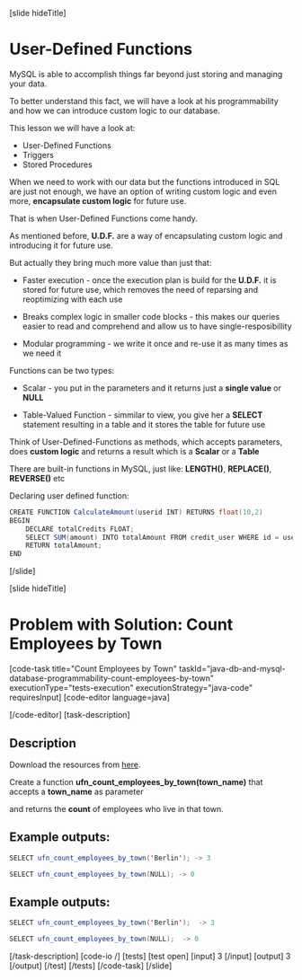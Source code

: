 [slide hideTitle]

# User-Defined Functions

MySQL is able to accomplish things far beyond just storing and managing your data.

To better understand this fact, we will have a look at his programmability and how we can introduce custom logic to our database.

This lesson we will have a look at: 

- User-Defined Functions
- Triggers
- Stored Procedures

When we need to work with our data but the functions introduced in SQL are just not enough, we have an option of writing custom logic and even more, **encapsulate custom logic** for future use.

That is when User-Defined Functions come handy.

As mentioned before, **U.D.F.** are a way of encapsulating custom logic and introducing it for future use.

But actually they bring much more value than just that:

- Faster execution - once the execution plan is build for the **U.D.F.** it is stored for future use, which removes the need of reparsing and reoptimizing with each use

- Breaks complex logic in smaller code blocks - this makes our queries easier to read and comprehend and allow us to have single-resposibillity

- Modular programming - we write it once and re-use it as many times as we need it

Functions can be two types: 

- Scalar - you put in the parameters and it returns just a **single value** or **NULL**

- Table-Valued Function - simmilar to view, you give her a **SELECT** statement resulting in a table and it stores the table for future use

Think of User-Defined-Functions as methods, which accepts parameters, does **custom logic** and returns a result which is a **Scalar** or a **Table**

There are built-in functions in MySQL, just like: **LENGTH()**, **REPLACE()**, **REVERSE()** etc

Declaring user defined function:

```java
CREATE FUNCTION CalculateAmount(userid INT) RETURNS float(10,2)                  // Declaring that we want to create a function, its parameters and return type.
BEGIN                                                                            // We always set the begining of a function
    DECLARE totalCredits FLOAT;
    SELECT SUM(amount) INTO totalAmount FROM credit_user WHERE id = userid;      // The Logic
    RETURN totalAmount;
END                                                                              // End the function
```
[/slide]

[slide hideTitle]
# Problem with Solution: Count Employees by Town
[code-task title="Count Employees by Town" taskId="java-db-and-mysql-database-programmability-count-employees-by-town" executionType="tests-execution" executionStrategy="java-code" requiresInput]
[code-editor language=java]

[/code-editor]
[task-description]
## Description

Download the resources from [here](https://mega.nz/file/PIJXWaRZ#s4x7gN5hOng6QXNw60Ku2COWk__M8X4zWFa5GtDYpjY).

Create a function **ufn_count_employees_by_town(town_name)** that accepts a **town_name** as parameter

and returns the **count** of employees who live in that town.

## Example outputs:

```java
SELECT ufn_count_employees_by_town('Berlin'); -> 3

SELECT ufn_count_employees_by_town(NULL); -> 0
```


## Example outputs:

```java
SELECT ufn_count_employees_by_town('Berlin');  -> 3

SELECT ufn_count_employees_by_town(NULL);  -> 0
```


[/task-description]
[code-io /]
[tests]
[test open]
[input]
3
[/input]
[output]
3
[/output]
[/test]
[/tests]
[/code-task]
[/slide]

